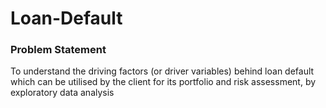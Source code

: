 # Loan-Default

### Problem Statement

To understand the driving factors (or driver variables) behind loan default which can be utilised by the client for its portfolio and risk assessment, by exploratory data analysis
